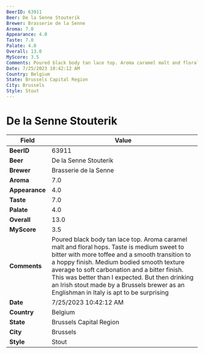 ```yaml
---
BeerID: 63911
Beer: De la Senne Stouterik
Brewer: Brasserie de la Senne
Aroma: 7.0
Appearance: 4.0
Taste: 7.0
Palate: 4.0
Overall: 13.0
MyScore: 3.5
Comments: Poured black body tan lace top. Aroma caramel malt and floral hops. Taste is medium sweet to bitter with more toffee and a smooth transition to a hoppy finish. Medium bodied smooth texture average to soft carbonation and a bitter finish. This was better than I expected. But then drinking an Irish stout made by a Brussels brewer as an Englishman in Italy is apt to be surprising
Date: 7/25/2023 10:42:12 AM
Country: Belgium
State: Brussels Capital Region
City: Brussels
Style: Stout
---
```


# De la Senne Stouterik

| Field         | Value |
|---------------|-------|
| **BeerID** | 63911 |
| **Beer** | De la Senne Stouterik |
| **Brewer** | Brasserie de la Senne |
| **Aroma** | 7.0 |
| **Appearance** | 4.0 |
| **Taste** | 7.0 |
| **Palate** | 4.0 |
| **Overall** | 13.0 |
| **MyScore** | 3.5 |
| **Comments** | Poured black body tan lace top. Aroma caramel malt and floral hops. Taste is medium sweet to bitter with more toffee and a smooth transition to a hoppy finish. Medium bodied smooth texture average to soft carbonation and a bitter finish. This was better than I expected. But then drinking an Irish stout made by a Brussels brewer as an Englishman in Italy is apt to be surprising  |
| **Date** | 7/25/2023 10:42:12 AM |
| **Country** | Belgium |
| **State** | Brussels Capital Region |
| **City** | Brussels |
| **Style** | Stout |
